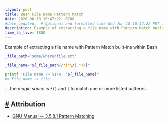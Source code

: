 ```yaml
---
layout: post
title: Bash File Name Pattern Match
date: 2020-06-10 10:47:22 -0700
#date_updated:  # Optional and formatted like Wed Jun 10 10:47:22 PDT 2020 above
description: Example of extracting a file name with Pattern Match built-ins within Bash
time_to_live: 1800
---
```




Example of extracting a file name with Pattern Match built-ins within Bash


```bash
_file_path='some/where/file.ext'

_file_name="${_file_path//*(*\/|.*)/}"

printf 'File name -> %s\n' "${_file_name}"
#> File name -> file
```


... the _magic sauce_ is `*()` and `|` to match one or more listed patterns.


## [#][heading__attribution] Attribution
[heading__attribution]: #attribution


- [GNU Manual -- 3.5.8.1 Pattern Matching](https://www.gnu.org/software/bash/manual/html_node/Pattern-Matching.html)
